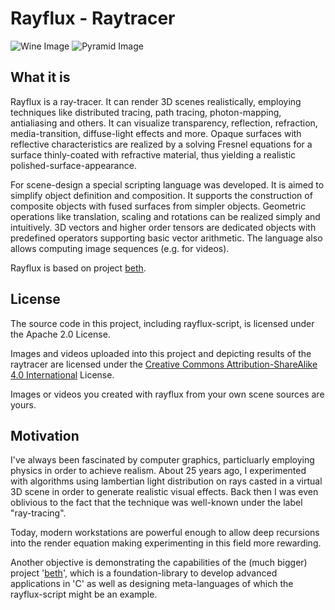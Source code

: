 # Rayflux - Raytracer

![Wine Image](https://raw.githubusercontent.com/johsteffens/rayflux/master/image/wine_glass.ray.png "Image created with Rayflux")
![Pyramid Image](https://raw.githubusercontent.com/johsteffens/rayflux/master/image/pyramid.ray.png "Image created with Rayflux")

## What it is
Rayflux is a ray-tracer. It can render 3D scenes realistically, employing techniques like distributed tracing, path tracing, photon-mapping, antialiasing and others. It can visualize transparency, reflection, refraction, media-transition, diffuse-light effects and more. Opaque surfaces with reflective characteristics are realized by a solving Fresnel equations for a surface thinly-coated with refractive material, thus yielding a realistic polished-surface-appearance.

For scene-design a special scripting language was developed. It is aimed to simplify object definition and composition. It supports the construction of composite objects with fused surfaces from simpler objects. Geometric operations like translation, scaling and rotations can be realized simply and intuitively. 3D vectors and higher order tensors are dedicated objects with predefined operators supporting basic vector arithmetic. The language also allows computing image sequences (e.g. for videos).

Rayflux is based on project [beth](https://github.com/johsteffens/beth).

## License
The source code in this project, including rayflux-script, is licensed under the Apache 2.0 License. 

Images and videos uploaded into this project and depicting results of the raytracer are licensed under the [Creative Commons Attribution-ShareAlike 4.0 International](https://creativecommons.org/licenses/by-sa/4.0/) License.

Images or videos you created with rayflux from your own scene sources are yours.

## Motivation
I've always been fascinated by computer graphics, particluarly employing physics in order to achieve realism. About 25 years ago, I experimented with algorithms using lambertian light distribution on rays casted in a virtual 3D scene in order to generate realistic visual effects. Back then I was even oblivious to the fact that the technique was well-known under the label "ray-tracing".

Today, modern workstations are powerful enough to allow deep recursions into the render equation making experimenting in this field more rewarding.

Another objective is demonstrating the capabilities of the (much bigger) project '[beth](https://github.com/johsteffens/beth)', which is a foundation-library to develop advanced applications in 'C' as well as designing meta-languages of which the rayflux-script might be an example.
